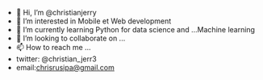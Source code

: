 - 👋 Hi, I’m @christianjerry
- 👀 I’m interested in  Mobile et Web development
- 🌱 I’m currently learning Python for data science and ...Machine learning
- 💞️ I’m looking to collaborate on ...
- 📫 How to reach me ...
- twitter: @christian_jerr3
- email:chrisrusipa@gmail.com

<!---
christianjerry/christianjerry is a ✨ special ✨ repository because its `README.md` (this file) appears on your GitHub profile.
You can click the Preview link to take a look at your changes.
--->
